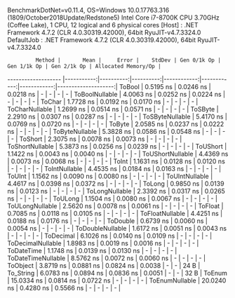 
BenchmarkDotNet=v0.11.4, OS=Windows 10.0.17763.316 (1809/October2018Update/Redstone5)
Intel Core i7-8700K CPU 3.70GHz (Coffee Lake), 1 CPU, 12 logical and 6 physical cores
  [Host]     : .NET Framework 4.7.2 (CLR 4.0.30319.42000), 64bit RyuJIT-v4.7.3324.0
  DefaultJob : .NET Framework 4.7.2 (CLR 4.0.30319.42000), 64bit RyuJIT-v4.7.3324.0


             Method |       Mean |     Error |    StdDev | Gen 0/1k Op | Gen 1/1k Op | Gen 2/1k Op | Allocated Memory/Op |
------------------- |-----------:|----------:|----------:|------------:|------------:|------------:|--------------------:|
             ToBool |  0.5195 ns | 0.0246 ns | 0.0218 ns |           - |           - |           - |                   - |
     ToBoolNullable |  4.0063 ns | 0.0252 ns | 0.0224 ns |           - |           - |           - |                   - |
             ToChar |  1.7728 ns | 0.0192 ns | 0.0170 ns |           - |           - |           - |                   - |
     ToCharNullable |  1.2699 ns | 0.0514 ns | 0.0571 ns |           - |           - |           - |                   - |
            ToSByte |  2.2910 ns | 0.0307 ns | 0.0287 ns |           - |           - |           - |                   - |
    ToSByteNullable |  5.4170 ns | 0.0769 ns | 0.0720 ns |           - |           - |           - |                   - |
             ToByte |  2.0585 ns | 0.0237 ns | 0.0222 ns |           - |           - |           - |                   - |
     ToByteNullable |  5.3828 ns | 0.0586 ns | 0.0548 ns |           - |           - |           - |                   - |
            ToShort |  2.3075 ns | 0.0078 ns | 0.0073 ns |           - |           - |           - |                   - |
    ToShortNullable |  5.3873 ns | 0.0256 ns | 0.0239 ns |           - |           - |           - |                   - |
           ToUShort |  1.1422 ns | 0.0043 ns | 0.0040 ns |           - |           - |           - |                   - |
   ToUShortNullable |  4.4369 ns | 0.0073 ns | 0.0068 ns |           - |           - |           - |                   - |
              ToInt |  1.1631 ns | 0.0128 ns | 0.0120 ns |           - |           - |           - |                   - |
      ToIntNullable |  4.4535 ns | 0.0184 ns | 0.0163 ns |           - |           - |           - |                   - |
             ToUInt |  1.1562 ns | 0.0090 ns | 0.0080 ns |           - |           - |           - |                   - |
     ToUIntNullable |  4.4617 ns | 0.0398 ns | 0.0372 ns |           - |           - |           - |                   - |
             ToLong |  0.9850 ns | 0.0139 ns | 0.0123 ns |           - |           - |           - |                   - |
     ToLongNullable |  2.3392 ns | 0.0317 ns | 0.0265 ns |           - |           - |           - |                   - |
            ToULong |  1.1504 ns | 0.0080 ns | 0.0067 ns |           - |           - |           - |                   - |
    ToULongNullable |  2.5620 ns | 0.0078 ns | 0.0061 ns |           - |           - |           - |                   - |
            ToFloat |  0.7085 ns | 0.0118 ns | 0.0105 ns |           - |           - |           - |                   - |
    ToFloatNullable |  4.4251 ns | 0.0188 ns | 0.0176 ns |           - |           - |           - |                   - |
           ToDouble |  0.6739 ns | 0.0060 ns | 0.0054 ns |           - |           - |           - |                   - |
   ToDoubleNullable |  1.6172 ns | 0.0051 ns | 0.0043 ns |           - |           - |           - |                   - |
          ToDecimal |  6.1026 ns | 0.0140 ns | 0.0109 ns |           - |           - |           - |                   - |
  ToDecimalNullable |  1.8983 ns | 0.0019 ns | 0.0016 ns |           - |           - |           - |                   - |
         ToDateTime |  1.1748 ns | 0.0139 ns | 0.0130 ns |           - |           - |           - |                   - |
 ToDateTimeNullable |  8.5762 ns | 0.0072 ns | 0.0060 ns |           - |           - |           - |                   - |
           ToObject |  3.8719 ns | 0.0881 ns | 0.0824 ns |      0.0038 |           - |           - |                24 B |
          To_String |  6.0783 ns | 0.0894 ns | 0.0836 ns |      0.0051 |           - |           - |                32 B |
             ToEnum | 15.0334 ns | 0.0814 ns | 0.0722 ns |           - |           - |           - |                   - |
     ToEnumNullable | 20.0240 ns | 0.4280 ns | 0.5566 ns |           - |           - |           - |                   - |
